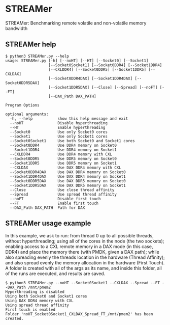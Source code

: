 # STREAMer
STREAMer: Benchmarking remote volatile and non-volatile memory bandwidth

## STREAMer help
```
$ python3 STREAMer.py --help
usage: STREAMer.py [-h] [--noHT] [--HT] [--Socket0] [--Socket1]
                   [--Socket0Socket1] [--Socket0DDR4] [--Socket1DDR4]
                   [--CXLDDR4] [--Socket0DDR5] [--Socket1DDR5] [--CXLDAX]
                   [--Socket0DDR4DAX] [--Socket1DDR4DAX] [--Socket0DDR5DAX]
                   [--Socket1DDR5DAX] [--Close] [--Spread] [--noFT] [--FT]
                   [--DAX_Path DAX_PATH]

Program Options

optional arguments:
  -h, --help           show this help message and exit
  --noHT               Disable hyperthreading
  --HT                 Enable hyperthreading
  --Socket0            Use only Socket0 cores
  --Socket1            Use only Socket1 cores
  --Socket0Socket1     Use both Socket0 and Socket1 cores
  --Socket0DDR4        Use DDR4 memory on Socket0
  --Socket1DDR4        Use DDR4 memory on Socket1
  --CXLDDR4            Use DDR4 memory with CXL
  --Socket0DDR5        Use DDR5 memory on Socket0
  --Socket1DDR5        Use DDR5 memory on Socket1
  --CXLDAX             Use DAX DDR4 memory with CXL
  --Socket0DDR4DAX     Use DAX DDR4 memory on Socket0
  --Socket1DDR4DAX     Use DAX DDR4 memory on Socket1
  --Socket0DDR5DAX     Use DAX DDR5 memory on Socket0
  --Socket1DDR5DAX     Use DAX DDR5 memory on Socket1
  --Close              Use close thread affinity
  --Spread             Use spread thread affinity
  --noFT               Disable first touch
  --FT                 Enable first touch
  --DAX_Path DAX_PATH  Path for DAX
```

## STREAMer usage example
In this example, we ask to run: from thread 0 up to all possible threads, without hyperthreading; using all of the cores in the node (the two sockets); enabling access to a CXL remote memory in a DAX mode (in this case, DDR4) and place the memory there (with PMDK, given a DAX path); while also spreading evenly the threads location in the hardware (Thread Affinity); and also spread evenly the memory allocation in the hardware (First Touch). A folder is created with all of the args as its name, and inside this folder, all of the runs are executed, and results are saved.
```
$ python3 STREAMer.py --noHT --Socket0Socket1 --CXLDAX --Spread --FT --DAX_Path /mnt/pmem2
Hyperthreading is disabled
Using both Socket0 and Socket1 cores
Using DAX DDR4 memory with CXL
Using spread thread affinity
First touch is enabled
Folder 'noHT_Socket0Socket1_CXLDAX_Spread_FT_/mnt/pmem2' has been created.
```

